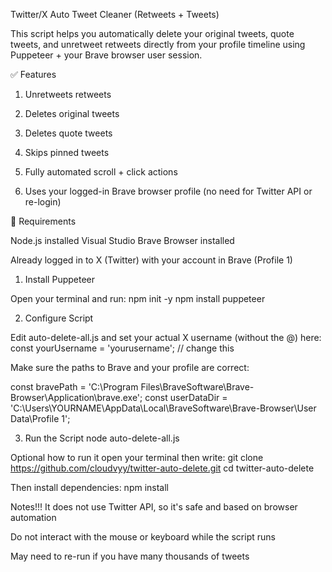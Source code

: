 Twitter/X Auto Tweet Cleaner (Retweets + Tweets)

This script helps you automatically delete your original tweets, quote tweets, and unretweet retweets directly from your profile timeline using Puppeteer + your Brave browser user session.

✅ Features

1. Unretweets retweets

2. Deletes original tweets

3. Deletes quote tweets

4. Skips pinned tweets

4. Fully automated scroll + click actions

5. Uses your logged-in Brave browser profile (no need for Twitter API or re-login)

🧩 Requirements

Node.js installed
Visual Studio
Brave Browser installed

Already logged in to X (Twitter) with your account in Brave (Profile 1)

 1. Install Puppeteer

Open your terminal and run:
npm init -y
npm install puppeteer


2. Configure Script

Edit auto-delete-all.js and set your actual X username (without the @) here:
const yourUsername = 'yourusername'; // change this

Make sure the paths to Brave and your profile are correct:

const bravePath = 'C:\\Program Files\\BraveSoftware\\Brave-Browser\\Application\\brave.exe';
const userDataDir = 'C:\\Users\\YOURNAME\\AppData\\Local\\BraveSoftware\\Brave-Browser\\User Data\\Profile 1';

3. Run the Script
node auto-delete-all.js


Optional how to run it open your terminal then write: 
git clone https://github.com/cloudvyy/twitter-auto-delete.git
cd twitter-auto-delete

Then install dependencies:
npm install


Notes!!!
It does not use Twitter API, so it's safe and based on browser automation

Do not interact with the mouse or keyboard while the script runs

May need to re-run if you have many thousands of tweets
